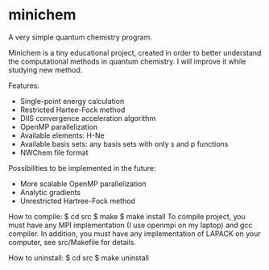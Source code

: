 # minichem
A very simple quantum chemistry program.

Minichem is a tiny educational project, created in order to better understand the computational methods in quantum chemistry. I will improve it while studying new method.

Features:
 - Single-point energy calculation
 - Restricted Hartee-Fock method
 - DIIS convergence acceleration algorithm
 - OpenMP parallelization
 - Available elements: H-Ne
 - Available basis sets: any basis sets with only s and p functions
 - NWChem file format
 
Possibilities to be implemented in the future:
 - More scalable OpenMP parallelization
 - Analytic gradients
 - Unrestricted Hartree-Fock method
 
How to compile:
$ cd src
$ make
$ make install
To compile project, you must have any MPI implementation (I use openmpi on my laptop) and gcc compiler.
In addition, you must have any implementation of LAPACK on your computer, see src/Makefile for details.

How to uninstall:
$ cd src
$ make uninstall
